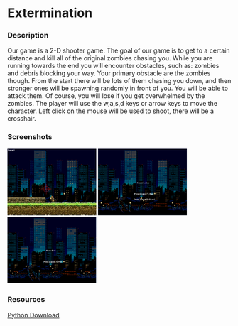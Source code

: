 <h1>Extermination</h1>

<h3>Description</h3>

<p>
    Our game is a 2-D shooter game. The goal of our game is to get to a certain distance and kill all of the original zombies chasing you. While you are running towards the end you will encounter obstacles, such as: zombies and debris blocking your way. Your primary obstacle are the zombies though. From the start there will be lots of them chasing you down, and then stronger ones will be spawning randomly in front of you. You will be able to attack them. Of course, you will lose if you get overwhelmed by the zombies. The player will use the w,a,s,d keys or arrow keys to move the character. Left click on the mouse will be used to shoot, there will be a crosshair.
</p>

<h3>Screenshots</h3>
<img src="https://github.com/adeokaran9333/Extermination/blob/master/Video%20Game%20Pictures/Extermination%20GamePIC.png" width="200px">
<img src="https://github.com/adeokaran9333/Extermination/blob/master/Video%20Game%20Pictures/Extermination%20Title%20Screen.png" width="200px">
<img src="https://github.com/adeokaran9333/Extermination/blob/master/Video%20Game%20Pictures/Extermination%20Gameover%20Screen.png" width="200px">

<h3>Resources</h3>
<a href="https://www.python.org/downloads/"> Python Download</a>

